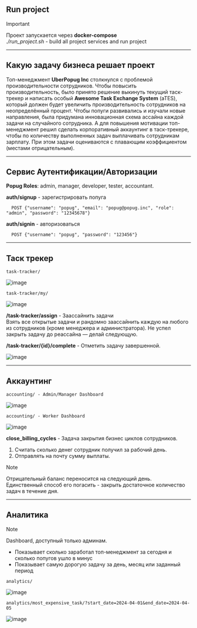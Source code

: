 <h2>Run project</h2>

> [!IMPORTANT]
> Проект запускается через **docker-compose** </br>
> _./run_project.sh_ - build all project services and run project

<hr>

<h2>Какую задачу бизнеса решает проект</h2>

Топ-менеджмент **UberPopug Inc** столкнулся с проблемой производительности сотрудников. Чтобы повысить производительность, было принято решение выкинуть текущий таск-трекер и написать особый **Awesome Task Exchange System** (aTES), который должен будет увеличить производительность сотрудников на неопределённый процент. Чтобы попуги развивались и изучали новые направления, была придумана инновационная схема ассайна каждой задачи на случайного сотрудника. А для повышения мотивации топ-менеджмент решил сделать корпоративный аккаунтинг в таск-трекере, чтобы по количеству выполненных задач выплачивать сотрудникам зарплату. При этом задачи оцениваются с плавающим коэффициентом (местами отрицательным).

<hr>

<h2>Сервис Аутентификации/Авторизации</h2>

**Popug Roles**: admin, manager, developer, tester, accountant. </br>

   **auth/signup** - зарегистрировать попуга </br>
      
      POST {"username": "popug", "email": "popug@popug.inc", "role": "admin", "password": "12345678"}

   **auth/signin** - авторизоваться </br>

      POST {"username": "popug", "password": "123456"}

<hr>

<h2>Таск трекер</h2>

    task-tracker/

![image](https://github.com/N1LEX/popug-tracker/assets/8479729/5a71ac87-5446-4360-bcfa-a5a72fb46f64)


    task-tracker/my/

![image](https://github.com/N1LEX/popug-tracker/assets/8479729/780f1e77-f8af-41bb-b8ea-9662f0701571)

  **/task-tracker/assign** - Заассайнить задачи </br>
  Взять все открытые задачи и рандомно заассайнить каждую на любого из сотрудников (кроме менеджера и администратора). Не успел закрыть задачу до реассайна — делай следующую.

**/task-tracker/{id}/complete** - Отметить задачу завершенной. </br>

![image](https://github.com/N1LEX/popug-tracker/assets/8479729/f631d7de-b1ea-4786-9989-fee4a6ed8275)

<hr>

<h2>Аккаунтинг</h2>

    accounting/ - Admin/Manager Dashboard

![image](https://github.com/N1LEX/popug-tracker/assets/8479729/f96f77d8-bd4a-4e1d-aa44-1028627b3246)


    accounting/ - Worker Dashboard


![image](https://github.com/N1LEX/popug-tracker/assets/8479729/ec87b253-ae84-4cc0-abf2-9cd25a872bea)

**close_billing_cycles** - Задача закрытия бизнес циклов сотрудников. </br>
  1. Считать сколько денег сотрудник получил за рабочий день.
  2. Отправлять на почту сумму выплаты.

> [!NOTE]
> Отрицательный баланс переносится на следующий день. </br>
> Единственный способ его погасить - закрыть достаточное количество задач в течение дня.

<hr>

<h2>Аналитика</h2>

> [!NOTE]
> Dashboard, доступный только админам. </br>
> * Показывает сколько заработал топ-менеджмент за сегодня и сколько попугов ушло в минус </br>
> * Показывает самую дорогую задачу за день, месяц или заданный период </br>

    analytics/

![image](https://github.com/N1LEX/popug-tracker/assets/8479729/ed4664f2-1e15-4009-a25c-a02dcb8820ba)

    analytics/most_expensive_task/?start_date=2024-04-01&end_date=2024-04-05

![image](https://github.com/N1LEX/popug-tracker/assets/8479729/fe2445a7-cddf-4006-b36c-8545e507f755)


